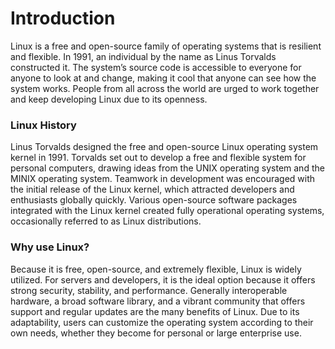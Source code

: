 # Introduction
Linux is a free and open-source family of operating systems that is resilient and flexible. In 1991, an individual by the name as Linus Torvalds constructed it. The system’s source code is accessible to everyone for anyone to look at and change, making it cool that anyone can see how the system works. People from all across the world are urged to work together and keep developing Linux due to its openness.

### Linux History
Linus Torvalds designed the free and open-source Linux operating system kernel in 1991. Torvalds set out to develop a free and flexible system for personal computers, drawing ideas from the UNIX operating system and the MINIX operating system. Teamwork in development was encouraged with the initial release of the Linux kernel, which attracted developers and enthusiasts globally quickly. Various open-source software packages integrated with the Linux kernel created fully operational operating systems, occasionally referred to as Linux distributions.

### Why use Linux?
Because it is free, open-source, and extremely flexible, Linux is widely utilized. For servers and developers, it is the ideal option because it offers strong security, stability, and performance. Generally interoperable hardware, a broad software library, and a vibrant community that offers support and regular updates are the many benefits of Linux. Due to its adaptability, users can customize the operating system according to their own needs, whether they become for personal or large enterprise use.
